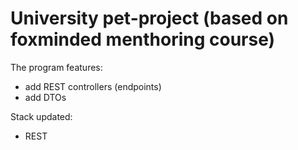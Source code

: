# University pet-project (based on foxminded menthoring course)

The program features:
- add REST controllers (endpoints)
- add DTOs

Stack updated:
- REST
